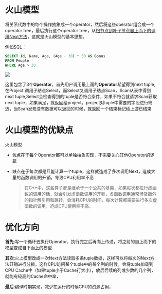 # 火山模型
将关系代数中的每个操作抽象成一个operator，然后将这些operator组合成一个operator tree，最后执行这个operator tree，从<u>根节点到叶子节点自上而下的调用Next方法</u>，这就是火山模型的基本思想。

例如SQL：
~~~SQL
SELECT Id, Name, Age, (Age - 30) * 50 AS Bonus
FROM People
WHERE Age > 30
~~~
![](https://i.imgur.com/HKwEXd5.png)

这里包含了3个**Operator**，首先用户调用最上面的**Operator**希望得到next tuple,在Project 调用子结点Select，而Select又调用子结点Scan，Scan从表中得到next tuple,Select会检查得到的tuple是否符合条件，如果不符合就请求Scan获取next tuple，如果满足，就返回给project，project对tuple中需要的字段进行筛选，当Scan发现没有数据可以返回的时候，就返回一个结束标记给上游已结束



# 火山模型的优缺点

火山模型

- 优点在于每个Operator都可以单独抽象实现，不需要关心其他Operator的逻辑

- 缺点在于每次都是只能计算一个tuple，这样就造成了多次调用Next，造成大量的函数调用的开销，导致CPU利用率不高

  > 在C++中，这些算子都是继承于一个公共的基类，如果每次都进行虚函数的调用的话，就会引发虚函数调用的开销，虚函数调用通常涉及额外的指针解引用和跳转，会消耗CPU的时间，每次计算都需要进行多次虚函数的调用，造成CPU使用率不高，

# 优化方向

**首先**:写一个循环去执行Operator，执行完之后再向上传递，将之前的自上而下的模型变成自下而上的模型

**其次**:火上模型改成一次Next方法读取多条tuple数据，这样可以将每次的Next方法开销进行分摊，这样CPU访问某个tuple中的某个列的时候，会将tuple加载到CPU Cache中（如果tuple小于Cache行大小），放后后续的列或少数的几个列，就能有较高的Cache命中率，

**最后**:编译时期实现，减少在运行的时候CPU的资源占用，